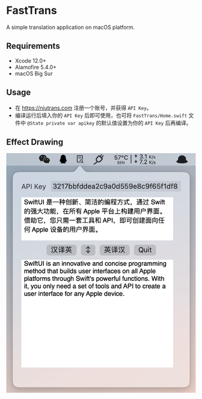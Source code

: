 # FastTrans
A simple translation application on macOS platform.
## Requirements
* Xcode 12.0+
* Alamofire 5.4.0+
* macOS Big Sur
## Usage
* 在 https://niutrans.com 注册一个账号，并获得 `API Key`。
* 编译运行后填入你的 `API Key` 后即可使用，也可将 `FastTrans/Home.swift` 文件中 `@State private var apikey` 的默认值设置为你的 `API Key` 后再编译。
## Effect Drawing
![Display](docs/Display.png)
